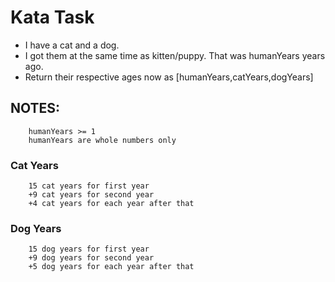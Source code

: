 # Kata Task

* I have a cat and a dog.
* I got them at the same time as kitten/puppy. That was humanYears years ago.
* Return their respective ages now as [humanYears,catYears,dogYears]

## NOTES:
```
    humanYears >= 1
    humanYears are whole numbers only
```


### Cat Years
```
    15 cat years for first year
    +9 cat years for second year
    +4 cat years for each year after that
```


### Dog Years
```
    15 dog years for first year
    +9 dog years for second year
    +5 dog years for each year after that
```